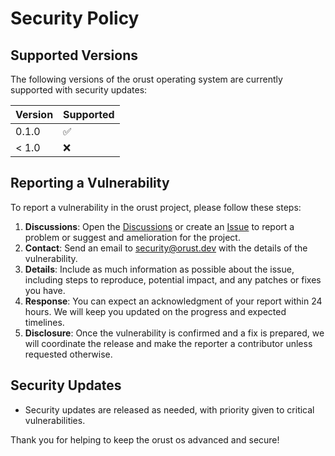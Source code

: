 # Security Policy

## Supported Versions

The following versions of the orust operating system are currently supported with security updates:

| Version | Supported          |
| ------- | ------------------ |
| 0.1.0   | :white_check_mark: |
| < 1.0   | :x:                |


## Reporting a Vulnerability

To report a vulnerability in the orust project, please follow these steps:

1. **Discussions**: Open the [Discussions](https://github.com/Blindspot22/orust/discussions) or create an [Issue](https://github.com/Blindspot22/orust/issues/new) to report a problem or suggest and amelioration for the project.
2. **Contact**: Send an email to [security@orust.dev](mailto:enowscott53@gmail.com) with the details of the vulnerability.
3. **Details**: Include as much information as possible about the issue, including steps to reproduce, potential impact, and any patches or fixes you have.
4. **Response**: You can expect an acknowledgment of your report within 24 hours. We will keep you updated on the progress and expected timelines.
5. **Disclosure**: Once the vulnerability is confirmed and a fix is prepared, we will coordinate the release and make the reporter a contributor unless requested otherwise.

## Security Updates

- Security updates are released as needed, with priority given to critical vulnerabilities.

Thank you for helping to keep the orust os advanced and secure!

